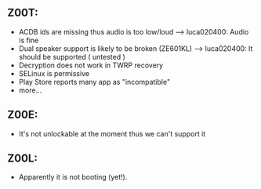 Z00T:
---
* ACDB ids are missing thus audio is too low/loud --> luca020400: Audio is fine
* Dual speaker support is likely to be broken (ZE601KL) --> luca020400: It should be supported ( untested )
* Decryption does not work in TWRP recovery
* SELinux is permissive
* Play Store reports many app as "incompatible"
* more...

Z00E:
---
* It's not unlockable at the moment thus we can't support it

Z00L:
---
* Apparently it is not booting (yet!).
